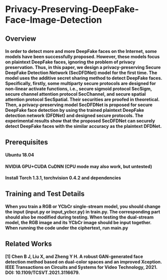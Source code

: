 # Privacy-Preserving-DeepFake-Face-Image-Detection
## Overview
#### In order to detect more and more DeepFake faces on the Internet, some models have been successfully proposed. However, these models focus on plaintext DeepFake faces, ignoring the problem of privacy preservation. Thus, in this paper, we design a privacy-preserving Secure DeepFake Detection Network (SecDFDNet) model for the first time. The model uses the additive secret sharing method to detect DeepFake faces. Specifically, firstly, some multiparty secure protocols are designed for non-linear activate functions, i.e., secure sigmoid protocol SecSigm, secure channel attention protocol SecChannel, and secure spatial attention protocol SecSpatial. Their securities are proofed in theoretical. Then, a privacy-preserving model SecDFDNet is proposed for secure DeepFake face detection by using the trained plaintext DeepFake detection network (DFDNet) and designed secure protocols. The experimental results show that the proposed SecDFDNet  can securely detect DeepFake faces with the similar accuracy as the plaintext DFDNet.

## Prerequisites
#### Ubuntu 18.04
#### NVIDIA GPU+CUDA CuDNN (CPU mode may also work, but untested)
#### Install Torch 1.3.1, torchvision 0.4.2 and dependencies

## Training and Test Details
#### When you train a RGB or YCbCr single-stream model, you should change the input (input.py or input_ycbcr.py) in train.py. The corresponding part should also be modified during testing. When testing the dual-stream model, the RGB image and its YCbCr image should be input together. When running the code under the ciphertext, run main.py

## Related Works
#### [1] Chen B J, Liu X, and Zheng Y H. A robust GAN-generated face detection method based on dual-color spaces and an improved Xception. IEEE Transactions on Circuits and Systems for Video Technology, 2021. DOI: 10.1109/TCSVT.2021.3116679.
